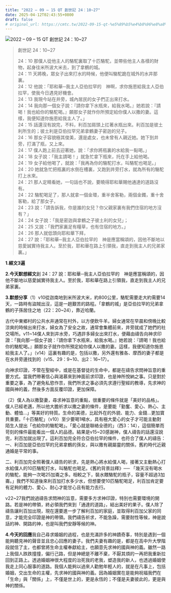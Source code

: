 ```yaml
---
title: "2022 – 09 – 15 QT 創世記 24：10~27"
date: 2025-04-12T02:43:55+0800
draft: false
# original_url: https://cmtc.tw/2022-09-15-qt-%e5%89%b5%e4%b8%96%e8%a8%98-24%ef%bc%9a1027
---
```


![2022 – 09 – 15 QT 創世記 24：10~27](/images/qt.jpg  "2022 – 09 – 15 QT 創世記 24：10~27")

> 創世記 24：10~27
>
> 24：10 那僕人從他主人的駱駝裏取了十匹駱駝，並帶些他主人各樣的財物，起身往米所波大米去，到了拿鶴的城。  
> 24：11 天將晚，眾女子出來打水的時候，他便叫駱駝跪在城外的水井那裏。  
> 24：12 他說：「耶和華─我主人亞伯拉罕的　神啊，求你施恩給我主人亞伯拉罕，使我今日遇見好機會。  
> 24：13 我現今站在井旁，城內居民的女子們正出來打水。  
> 24：14 我向那一個女子說：『請你拿下水瓶來，給我水喝。』她若說：『請喝！我也給你的駱駝喝。』願那女子就作你所預定給你僕人以撒的妻。這樣，我便知道你施恩給我主人了。」  
> 24：15 話還沒有說完，不料，利百加肩頭上扛著水瓶出來。利百加是彼土利所生的；彼土利是亞伯拉罕兄弟拿鶴妻子密迦的兒子。  
> 24：16 那女子容貌極其俊美，還是處女，也未曾有人親近她。她下到井旁，打滿了瓶，又上來。  
> 24：17 僕人跑上前去迎著她，說：「求你將瓶裏的水給我一點喝。」  
> 24：18 女子說：「我主請喝！」就急忙拿下瓶來，托在手上給他喝。  
> 24：19 女子給他喝了，就說：「我再為你的駱駝打水，叫駱駝也喝足。」  
> 24：20 她就急忙把瓶裏的水倒在槽裏，又跑到井旁打水，就為所有的駱駝打上水來。  
> 24：21 那人定睛看她，一句話也不說，要曉得耶和華賜他通達的道路沒有。  
> 24：22 駱駝喝足了，那人就拿一個金環，重半舍客勒，兩個金鐲，重十舍客勒，給了那女子，  
> 24：23 說：「請告訴我，你是誰的女兒？你父親家裏有我們住宿的地方沒有？」  
> 24：24 女子說：「我是密迦與拿鶴之子彼土利的女兒」；  
> 24：25 又說：「我們家裏足有糧草，也有住宿的地方。」  
> 24：26 那人就低頭向耶和華下拜，  
> 24：27 說：「耶和華─我主人亞伯拉罕的　神是應當稱頌的，因他不斷地以慈愛誠實待我主人。至於我，耶和華在路上引領我，直走到我主人的兄弟家裏。」

**1.經文3遍**

**2.今天默想經文**創 24：27 說：耶和華─我主人亞伯拉罕的　神是應當稱頌的，因他不斷地以慈愛誠實待我主人。至於我，耶和華在路上引領我，直走到我主人的兄弟家裏。

**3.默想分享**（1）v10從迦南地到米所波大米，約800公里，駱駝需要走大約需要14天，一路時有盜賊出沒，這是一趟艱苦的路程。「拿鶴的城」是亞伯拉罕的兄弟拿鶴的子孫居住之地（22：20~24），靠近哈蘭。

古代中東鄉村的公共水井通常在村外，以方便飲牛羊。婦女通常在早晨和傍晚比較涼爽的時候出來打水，婦女為了安全之故，通常會集體前來，井旁就成了她們的社交場所。v11~14僕人來到井水旁，巧遇許多婦女出來打水，便藉由禱告向神求印證：「我向那一個女子說：『請你拿下水瓶來，給我水喝。』她若說：『請喝！我也給你的駱駝喝。』願那女子就作你所預定給你僕人以撒的妻。這樣，我便知道你施恩給我主人了。」（v14）這裏有趣的是，包括以撒，另外還有雅各、摩西的妻子都是在水井旁邊找到的（v15、29：9~10、出2：16~17）。

向神求印證，不管在聖經中，或是在基督徒的生命中，都是在禱告求問神旨意的重要方式。當我們帶著信心與渴慕來到神面前求印證，也是神所悅納之事。只是對於重要之事，為了避免私慾作祟，我們所求之事必須先求遵行聖經的教導，先求神的國與神的義，然後多方面反覆印證，更加保障。

（2）僕人為以撒娶妻，尋求神旨意的重點，很重要的條件就是「美好的品格」。僕人已經老邁，所以他大膽祈求以撒之妻的條件，是要能「勤奮、愛心、熱心、主動、體恤…」等美好的特質。生命的美德，比起外在的外貌、能力、金錢…更加寶貝重要。「十匹駱駝」（v10）至少要喝1噸水，具有極大愛心的女子才可能主動對陌生人提出「也給你的駱駝喝」。「愛心就是聯絡全德的」（西3：14），這個簡單而苛刻的條件最能看出一個人的品德。結果是v15~20感謝神，僕人禱告的話還沒說完，利百加就出現了。這利百加完全符合亞伯拉罕的條件，也符合了僕人的禱告：  
一、利百加是亞伯拉罕的兄弟拿鶴的孫女，與以撒有親屬靈的關係，舊約時代近親通婚是平常的事。

二、利百加完全照著僕人禱告的祈求，先是熱心將水給僕人喝，接著又主動熱心打水給僕人的10匹駱駝打水，叫駱駝也喝足。《舊約背景註釋》── 「幾天沒有喝水的駱駝，能夠一次喝25加崙之多。相較之下，裝水餵駱駝的瓶子，容量不超過3加崙。」我們不知道後來利百加打水多少水，但想要使10匹駱駝喝足，利百加肯定要有足夠的體力、愛心、耐心才能甘心且有能力去行。

v22~27我們說過禱告求問神的旨意，需要多方求神印證，特別也需要環境的開路。若是神的帶領，終必領我們來到「通達的道路」，結出美好的果子。僕人除了禱告讓利百加出現，現在還要進一步了解利百加的家庭，並取得利百加父家的同意，才能完全印證是神的帶領。我們禱告祈求，不能急躁，需要耐性等候，神是說話的神、開路的神，也是叫我們安靜等候的神。

**4.今天的回應**我自己尋求婚姻的過程，也是充滿許多的神蹟奇事，特別是遇到一個能夠聽見神的聲音並且忠心回應的妻子。我們夫妻有趣的是，都是在高中升大學階段就信了主，也都曾將生命主權奉獻給主，也願意先求神的國與神的義。雖然一路上我個人跌跌撞撞，偏行己路，但是神總是不離不棄，不厭其煩的一再把我重新拉回到正路上。透過婚姻神很大程度的治死我的老我，塑造我的新人，也透過婚姻使我走上同心服事的道路。我個人能夠以過來人勸勉年輕人的，就是在凡事上，包括婚姻，交出生命的主權，先求神的國與神的義。因為婚姻實在是能夠祝福我們在「生命」與「關係」上，不僅是世上的，更是永恆的；不僅是夫妻彼此的，更是與神的關係。